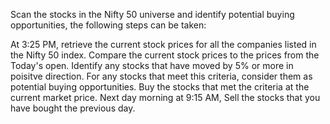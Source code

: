 
Scan the stocks in the Nifty 50 universe and identify potential buying opportunities, the following steps can be taken:

At 3:25 PM, retrieve the current stock prices for all the companies listed in the Nifty 50 index.
Compare the current stock prices to the prices from the Today's open.
Identify any stocks that have moved by 5% or more in poisitve direction.
For any stocks that meet this criteria, consider them as potential buying opportunities.
Buy the stocks that met the criteria at the current market price.
Next day morning at 9:15 AM, Sell the stocks that you have bought the previous day.
